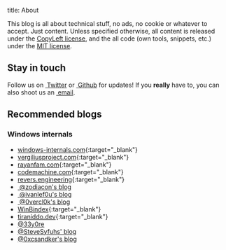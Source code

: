 title: About


This blog is all about technical stuff, no ads, no cookie or whatever to accept. Just content.
Unless specified otherwise, all content is released under the [CopyLeft license](https://www.gnu.org/licenses/copyleft.en.html), and the all code (own tools, snippets, etc.) under the [MIT license](https://opensource.org/licenses/MIT).



## Stay in touch ##

Follow us on
<a class="fa fa-twitter" href="https://twitter.com/ctf_blahcat" target="_blank">&nbsp;Twitter</a>
or <a class="fa fa-github" href="https://github.com/blahcat" target="_blank">&nbsp;Github</a> for updates! If you __really__ have to, you can also shoot us an <a class="fa fa-envelop" href="mailto:ctf AT [nospam]blah DOT cat" target="_blank">&nbsp;email</a>.



## Recommended blogs ##

### Windows internals

  - [windows-internals.com](https://windows-internals.com/){:target="_blank"}
  - [vergiliusproject.com](https://vergiliusproject.com){:target="_blank"}
  - [rayanfam.com](https://rayanfam.com/){:target="_blank"}
  - [codemachine.com](https://www.codemachine.com/){:target="_blank"}
  - [revers.engineering](https://revers.engineering/){:target="_blank"}
  - <a class="fa fa-github" target="_blank" href="https://scorpiosoftware.net/">&nbsp;@zodiacon's blog</a>
  - <a class="fa fa-github" target="_blank" href="https://www.ivanlef0u.tuxfamily.org/">&nbsp;@ivanlef0u's blog</a>
  - <a class="fa fa-github" target="_blank" href="https://0vercl0k.tuxfamily.org/bl0g/">&nbsp;@0vercl0k's blog</a>
  - [WinBindex](https://m417z.com/winbindex/){:target="_blank"}
  - [tiraniddo.dev](https://www.tiraniddo.dev){:target="_blank"}
  - <a class="fa fa-github" target="_blank" href="https://connormcgarr.github.io">@33y0re</a>
  - <a class="fa fa-github" target="_blank" href="https://syfuhs.net/">@SteveSyfuhs' blog</a>
  - <a class="fa fa-github" target="_blank" href="https://csandker.io/">@0xcsandker's blog</a>